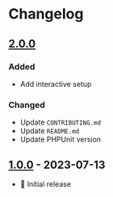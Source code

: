 # Changelog

## [2.0.0]

### Added

- Add interactive setup

### Changed

- Update `CONTRIBUTING.md`
- Update `README.md`
- Update PHPUnit version

## [1.0.0] - 2023-07-13

- :seedling: Initial release

[Unreleased]: https://github.com/phetit/package-skeleton/compare/v2.0.0...main
[2.0.0]: https://github.com/phetit/package-skeleton/compare/v1.0.0...v2.0.0
[1.0.0]: https://github.com/phetit/package-skeleton/releases/tag/v1.0.0

